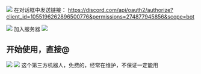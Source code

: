 ![](https://qhdtc.oss-cn-chengdu.aliyuncs.com/obsidian/202403291119743.png)
在对话框中发送链接：
https://discord.com/api/oauth2/authorize?client_id=1055196262896500776&permissions=274877945856&scope=bot

![](https://qhdtc.oss-cn-chengdu.aliyuncs.com/obsidian/202403291119831.png)
加入服务器
![](https://qhdtc.oss-cn-chengdu.aliyuncs.com/obsidian/202403291120115.png)
## 开始使用，直接@
![](https://qhdtc.oss-cn-chengdu.aliyuncs.com/obsidian/202403291120089.png)
![](https://qhdtc.oss-cn-chengdu.aliyuncs.com/obsidian/202403291120040.png)
这个第三方机器人，免费的，经常在维护，不保证一定能用